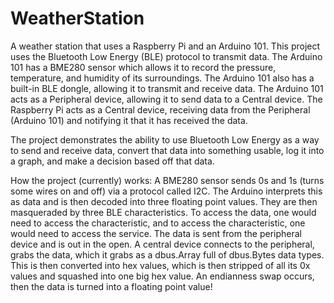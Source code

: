 # WeatherStation
A weather station that uses a Raspberry Pi and an Arduino 101. This project uses the Bluetooth Low Energy (BLE) protocol to transmit data. 
The Arduino 101 has a BME280 sensor which allows it to record the pressure, temperature, and humidity of its surroundings. 
The Arduino 101 also has a built-in BLE dongle, allowing it to transmit and receive data. 
The Arduino 101 acts as a Peripheral device, allowing it to send data to a Central device.
The Raspberry Pi acts as a Central device, receiving data from the Peripheral (Arduino 101) and notifying it that it has received the data. 

The project demonstrates the ability to use Bluetooth Low Energy as a way to send and receive data, convert that data into something usable, log it into a graph, and make a decision based off that data. 

How the project (currently) works: A BME280 sensor sends 0s and 1s (turns some wires on and off) via a protocol called I2C. The Arduino interprets this as data and is then decoded into three floating point values. They are then masqueraded by three BLE characteristics. To access the data, one would need to access the characteristic, and to access the characteristic, one would need to access the service. The data is sent from the peripheral device and is out in the open. A central device connects to the peripheral, grabs the data, which it grabs as a dbus.Array full of dbus.Bytes data types. This is then converted into hex values, which is then stripped of all its 0x values and squashed into one big hex value. An endianness swap occurs, then the data is turned into a floating point value! 
